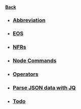 #### [Back](../README.md)

* ### [Abbreviation](abbreviation.md)
* ### [EOS](./EOS.md)
* ### [NFRs](./NFR.md)
* ### [Node Commands](./NodeCommands.md)
* ### [Operators](./Operators.md)
* ### [Parse JSON data with JQ](./ParseJSONwithJQ.md)
* ### [Todo](./todo.md)